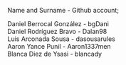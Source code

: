 Name and Surname - Github account;

Daniel Berrocal González - bgDani   
Daniel Rodríguez Bravo - Dalan98    
Luis Arconada Sousa - dasousarules    
Aaron Yance Punil - Aaron1337men  
Blanca Diez de Ysasi - blancady
